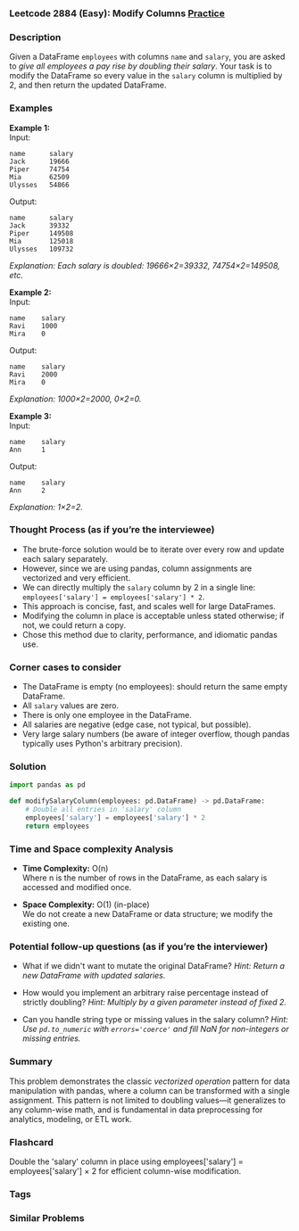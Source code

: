 ### Leetcode 2884 (Easy): Modify Columns [Practice](https://leetcode.com/problems/modify-columns)

### Description  
Given a DataFrame `employees` with columns `name` and `salary`, you are asked to *give all employees a pay rise by doubling their salary*. Your task is to modify the DataFrame so every value in the `salary` column is multiplied by 2, and then return the updated DataFrame.

### Examples  

**Example 1:**  
Input:  
```
name      salary
Jack      19666
Piper     74754
Mia       62509
Ulysses   54866
```
Output:  
```
name      salary
Jack      39332
Piper     149508
Mia       125018
Ulysses   109732
```
*Explanation: Each salary is doubled: 19666×2=39332, 74754×2=149508, etc.*

**Example 2:**  
Input:  
```
name    salary
Ravi    1000
Mira    0
```
Output:  
```
name    salary
Ravi    2000
Mira    0
```
*Explanation: 1000×2=2000, 0×2=0.*

**Example 3:**  
Input:  
```
name    salary
Ann     1
```
Output:  
```
name    salary
Ann     2
```
*Explanation: 1×2=2.*

### Thought Process (as if you’re the interviewee)  
- The brute-force solution would be to iterate over every row and update each salary separately.
- However, since we are using pandas, column assignments are vectorized and very efficient.
- We can directly multiply the `salary` column by 2 in a single line: `employees['salary'] = employees['salary'] * 2`.
- This approach is concise, fast, and scales well for large DataFrames.
- Modifying the column in place is acceptable unless stated otherwise; if not, we could return a copy.
- Chose this method due to clarity, performance, and idiomatic pandas use.

### Corner cases to consider  
- The DataFrame is empty (no employees): should return the same empty DataFrame.
- All `salary` values are zero.
- There is only one employee in the DataFrame.
- All salaries are negative (edge case, not typical, but possible).
- Very large salary numbers (be aware of integer overflow, though pandas typically uses Python's arbitrary precision).

### Solution

```python
import pandas as pd

def modifySalaryColumn(employees: pd.DataFrame) -> pd.DataFrame:
    # Double all entries in 'salary' column
    employees['salary'] = employees['salary'] * 2
    return employees
```

### Time and Space complexity Analysis  

- **Time Complexity:** O(n)  
  Where n is the number of rows in the DataFrame, as each salary is accessed and modified once.

- **Space Complexity:** O(1) (in-place)  
  We do not create a new DataFrame or data structure; we modify the existing one.

### Potential follow-up questions (as if you’re the interviewer)  

- What if we didn't want to mutate the original DataFrame?
  *Hint: Return a new DataFrame with updated salaries.*

- How would you implement an arbitrary raise percentage instead of strictly doubling?
  *Hint: Multiply by a given parameter instead of fixed 2.*

- Can you handle string type or missing values in the salary column?
  *Hint: Use `pd.to_numeric` with `errors='coerce'` and fill NaN for non-integers or missing entries.*

### Summary
This problem demonstrates the classic *vectorized operation* pattern for data manipulation with pandas, where a column can be transformed with a single assignment. This pattern is not limited to doubling values—it generalizes to any column-wise math, and is fundamental in data preprocessing for analytics, modeling, or ETL work.


### Flashcard
Double the 'salary' column in place using employees['salary'] = employees['salary'] × 2 for efficient column-wise modification.

### Tags

### Similar Problems
